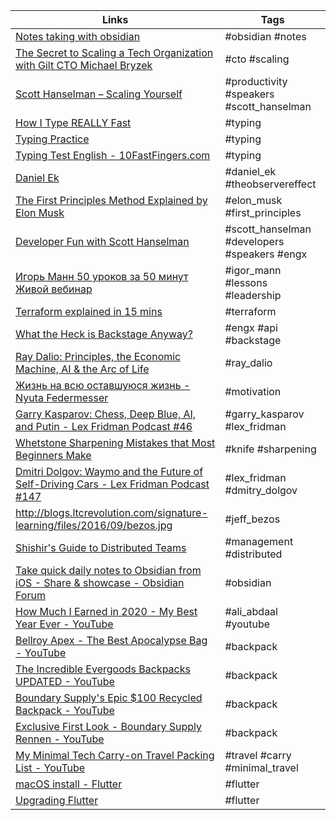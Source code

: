 | Links | Tags |
| ----- | ---- |
| [Notes taking with obsidian](https://youtu.be/lz0wZiuXCoQ) | #obsidian #notes |
| [The Secret to Scaling a Tech Organization with Gilt CTO Michael Bryzek](https://youtu.be/oaiq2VUiIo4) | #cto #scaling | 
| [Scott Hanselman – Scaling Yourself](https://youtu.be/V4NJo2Mfvrc) | #productivity #speakers #scott_hanselman |
| [How I Type REALLY Fast](https://www.youtube.com/watch?v=1ArVtCQqQRE) | #typing |
| [Typing Practice](https://www.keybr.com/) | #typing |
| [Typing Test English - 10FastFingers.com](https://10fastfingers.com/typing-test/english) | #typing |
| [Daniel Ek](https://www.theobservereffect.org/daniel.html) | #daniel_ek #theobservereffect |
| [The First Principles Method Explained by Elon Musk](https://www.youtube.com/watch?v=NV3sBlRgzTI) | #elon_musk #first_principles |
| [Developer Fun with Scott Hanselman](https://www.youtube.com/watch?v=28D_roo3cUw) | #scott_hanselman #developers #speakers #engx |
| [Игорь Манн 50 уроков за 50 минут Живой вебинар](https://www.youtube.com/watch?v=5RAIoyOEpKc) | #igor_mann #lessons #leadership |
| [Terraform explained in 15 mins](https://www.youtube.com/watch?v=l5k1ai_GBDE) | #terraform |
| [What the Heck is Backstage Anyway?](https://engineering.atspotify.com/2020/03/17/what-the-heck-is-backstage-anyway/) | #engx #api #backstage |
| [Ray Dalio: Principles, the Economic Machine, AI & the Arc of Life](https://www.youtube.com/watch?v=M95m2EFb7IQ) | #ray_dalio |
| [Жизнь на всю оставшуюся жизнь - Nyuta Federmesser](https://youtu.be/H9iHbtoS4Ok) | #motivation |
| [Garry Kasparov: Chess, Deep Blue, AI, and Putin - Lex Fridman Podcast #46](https://www.youtube.com/watch?v=8RVa0THWUWw) | #garry_kasparov  #lex_fridman |
| [Whetstone Sharpening Mistakes that Most Beginners Make](https://www.youtube.com/watch?v=tahaaHxhbsA) | #knife #sharpening |
| [Dmitri Dolgov: Waymo and the Future of Self-Driving Cars - Lex Fridman Podcast #147](https://www.youtube.com/watch?v=P6prRXkI5HM) | #lex_fridman #dmitry_dolgov |
| http://blogs.ltcrevolution.com/signature-learning/files/2016/09/bezos.jpg | #jeff_bezos |
| [Shishir's Guide to Distributed Teams](https://coda.io/@shishir/guide-to-distributed-teams) | #management #distributed |
| [Take quick daily notes to Obsidian from iOS - Share & showcase - Obsidian Forum](https://forum.obsidian.md/t/take-quick-daily-notes-to-obsidian-from-ios/8563) | #obsidian |
| [How Much I Earned in 2020 - My Best Year Ever - YouTube](https://youtu.be/VTTp5A-rSdc) | #ali_abdaal #youtube |
| [Bellroy Apex - The Best Apocalypse Bag - YouTube](https://youtu.be/kEm_Dy1VrSU) | #backpack |
| [The Incredible Evergoods Backpacks UPDATED - YouTube](https://youtu.be/aiZNQ9OI9jA) | #backpack |
| [Boundary Supply&#39;s Epic $100 Recycled Backpack - YouTube](https://youtu.be/ef_EKJmnIZA) | #backpack |
| [Exclusive First Look - Boundary Supply Rennen - YouTube](https://youtu.be/ktraf0beZcc) | #backpack |
| [My Minimal Tech Carry-on Travel Packing List - YouTube](https://youtu.be/OdUCb1sjdYg) | #travel #carry #minimal_travel |
| [macOS install  - Flutter ](https://flutter.dev/docs/get-started/install/macos) | #flutter |
| [Upgrading Flutter](https://flutter.dev/docs/development/tools/sdk/upgrading) | #flutter |


